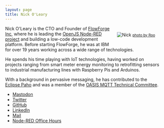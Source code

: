 ```yaml
---
layout: page
title: Nick O'Leary
---
```

<div style="float: right; margin: 20px; text-align: right;"><img src="/blog/content/2006/09/knolleary_bw_sq_2-300x300.jpg" alt="Nick">  
<small><a href="http://www.flickr.com/photos/rooreynolds/5333767905/" alt="Nick by Roo Reynolds, on Flickr">photo by Roo</a></small></div>

Nick O'Leary is the CTO and Founder of [FlowForge Inc](https://flowforge.com), where he is leading the [OpenJS Node-RED project](https://nodered.org) and building a low-code development platform. Before starting FlowForge, he was at IBM for over 19 years working across a wide range of technologies.

He spends his time playing with IoT technologies, having worked on projects ranging from smart meter energy monitoring to retrofitting sensors to industrial manufacturing lines with Raspberry Pis and Arduinos.

With a background in pervasive messaging, he has contributed to the [Eclipse Paho](http://eclipse.org/paho)
and was a member of the [OASIS MQTT Technical Committee](https://www.oasis-open.org/committees/mqtt/).

 - [Mastodon](https://mastodon.me.uk/@knolleary)
 - [Twitter](https://twitter.com/knolleary)
 - [GitHub](https://github.com/knolleary)
 - [LinkedIn](https://www.linkedin.com/in/nickoleary/)
 - [Mail](mailto:nick.oleary@gmail.com)
 - [Node-RED Office Hours](https://calendly.com/knolleary)

